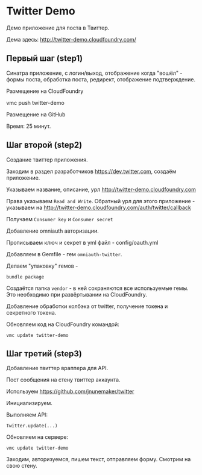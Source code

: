 Twitter Demo
============

Демо приложение для поста в Твиттер.

Дема здесь: http://twitter-demo.cloudfoundry.com/

Первый шаг (step1)
------------------

Синатра приложение, с логин/выход, отображение когда "вошёл" - формы поста,
обработка поста, редирект, отображение подтверждение.

Размещение на CloudFoundry

  vmc push twitter-demo

Размещение на GitHub

Время: 25 минут.


Шаг второй (step2)
------------------

Создание твиттер приложения.

Заходим в раздел разработчиков https://dev.twitter.com, создаём приложение.

Указываем название, описание, урл http://twitter-demo.cloudfoundry.com

Права указываем `Read and Write`. Обратный урл для этого приложение - 
указываем на http://twitter-demo.cloudfoundry.com/auth/twitter/callback

Получаем `Consumer key` и `Consumer secret`


Добавление omniauth авторизации.

Прописываем ключ и секрет в yml файл - config/oauth.yml

Добавляем в Gemfile - гем `omniauth-twitter`.

Делаем "упаковку" гемов - 

    bundle package

Создаётся папка `vendor` - в ней сохраняются все используемые гемы. Это 
необходимо при развёртывании на CloudFoundry.

Добавление обработки колбэка от twitter, получение токена и секретного токена.


Обновляем код на CloudFoundry командой:

    vmc update twitter-demo


Шаг третий (step3)
------------------

Добавление твиттер враппера для API.

Пост сообщения на стену твиттер аккаунта.

Используем https://github.com/jnunemaker/twitter

Инициализируем.

Выполняем API:

    Twitter.update(...)



Обновляем на сервере:

    vmc update twitter-demo

Заходим, авторизуемся, пишем текст, отправляем форму. Смотрим на свою стену.

